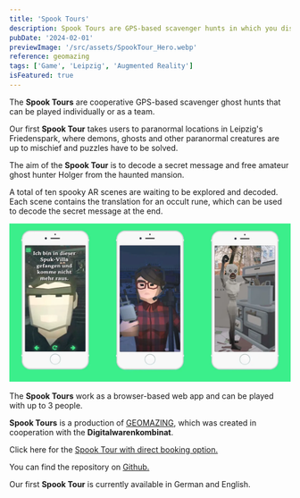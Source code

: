 ```yaml
---
title: 'Spook Tours'
description: Spook Tours are GPS-based scavenger hunts in which you discover spooky AR locations. The browser-based web app can be played with up to 3 people. You can play our first Spook Tour in Leipzig's Friedenspark.
pubDate: '2024-02-01'
previewImage: '/src/assets/SpookTour_Hero.webp'
reference: geomazing
tags: ['Game', 'Leipzig', 'Augmented Reality']
isFeatured: true
---
```


The **Spook Tours** are cooperative GPS-based scavenger ghost hunts that can be played individually or as a team.

Our first **Spook Tour** takes users to paranormal locations in Leipzig's Friedenspark, where demons, ghosts and other paranormal creatures are up to mischief and puzzles have to be solved.

The aim of the **Spook Tour** is to decode a secret message and free amateur ghost hunter Holger from the haunted mansion.

A total of ten spooky AR scenes are waiting to be explored and decoded. Each scene contains the translation for an occult rune, which can be used to decode the secret message at the end.

![Spook Tours](/src/assets/Spooktours1.webp)

The **Spook Tours** work as a browser-based web app and can be played with up to 3 people.

**Spook Tours** is a production of [GEOMAZING](https://geomazing.com/), which was created in cooperation with the **Digitalwarenkombinat**.

Click here for the [Spook Tour with direct booking option.](https://www.gregorassfalg.de/spooktour/)

You can find the repository on [Github.](https://github.com/digitalwarenkombinat/ghosthunt)

Our first **Spook Tour** is currently available in German and English.
